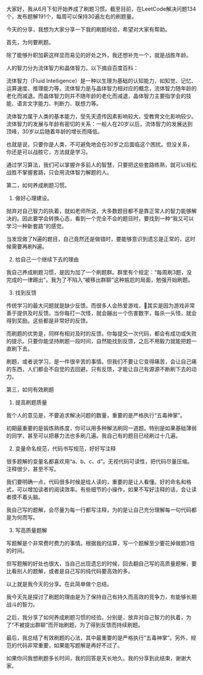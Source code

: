 大家好，我从6月下旬开始养成了刷题习惯。截至目前，在LeetCode解决问题134个，发布题解191个，每周可以保持30遍左右的刷题量。

今天的分享，我想为大家分享一下我的刷题经验，希望对大家有帮助。

首先，为何要刷题。

除了能够升职加薪这样显而易见的好处之外，我还想补充一个，就是战胜年龄。

人的智力分为流体智力和晶体智力。以下摘自百度百科：

流体智力（Fluid Intelligence）是一种以生理为基础的认知能力，如知觉、记忆、运算速度、推理能力等。流体智力是与晶体智力相对应的概念，流体智力随年龄的老化而减退。而晶体智力则并不随年龄的老化而减退，晶体智力主要指学会的技能、语言文字能力、判断力、联想力等。

流体智力属于人类的基本能力，受先天遗传因素影响较大，受教育文化影响较少。流体智力的发展与年龄有密切的关系：一般人在20岁以后，流体智力的发展达到顶峰，30岁以后随着年龄的增长而降低。

也就是说，只要你是人类，不可避免地会在30岁之后面临这个困扰。但没关系，你还是可以战胜它，方法就是学习。

通过学习算法，我们可以掌握许多前人的智慧，只要把这些套路练熟，就可以轻松战胜不掌握套路，只会用流体智力解题的人。

第二，如何养成刷题习惯。

1. 做好心理建设。

抛弃对自己智力的执着，就如老师所说，大多数题目都不是靠正常人的智力能够解决的。因此要学会转换心态，看到一个完全不会的题目时，要找到一种“我又可以学习一种新套路”的感觉。

当发现做了N遍的题目，自己竟然还是做错时，要能够意识到遗忘是正常的，这时候需要再刷N遍。

2. 给自己一个继续下去的理由

我自己养成刷题习惯，是因为加了一个刷题群。群里有个规定：“每周刷3题，没完成的一律踢出”。我为了不陷入“被移出群聊”这种尴尬的局面，勉强开始刷题。

3. 找到反馈

传统学习的最大问题就是缺少反馈。而很多人会热爱游戏，其实是因为游戏非常善于提供及时反馈。当你每打一次怪，就会蹦出一个伤害数字，每杀一头怪，就会得到奖励。这些都是非常好的反馈。

而刷题的优势是，同样有相对及时的反馈。你每提交一次代码，都会有成功或失败的提示。只要你能坚持刷题一段时间，自然能找到反馈，之后不用毅力就能把题一直刷下去。

刷题，或者说学习，是一件很辛苦的事情。但我们不要让它变得痛苦，会让自己痛的东西，人们都会不自觉的去回避。只有反馈，才能让自己有源源不断刷下去的动力。

第三，如何有效刷题

1. 提高刷题质量

我个人的意见是，不要追求解决问题的数量，重要的是严格执行“五毒神掌”。

初期最重要的是锻炼熟练度，你可以用多种解法刷同一道题。特别是如果基础薄弱的同学，甚至可以把暴力法也多刷几遍。我自己有的题目已经刷过十几遍。

2. 变量命名规范，代码书写规范，好好写注释

很多题解的变量名都喜欢用“a、b、c、d”。无视代码可读性，把代码尽量压缩。注释很少，甚至不写。

我们要明确一点，代码很多时候是给人读的，重要的是让人看懂。好的命名和格式，可以增加读者的阅读效率。有些细节的小操作，如果不写好注释的话，会让读者摸不着头脑。

我自己写的题解，会尽量为每一行都写注释，为的是让自己充分理解每一句代码都是为何而写。

3. 写高质量题解

写题解是个非常费时费力的事情。根据我的估算，写一个题解至少要花掉做题3倍的时间。

但写题解的好处也很大，当自己出现遗忘的时候，回去翻自己写的高质量题解，要比看别人的题解，或者是自己写的纯代码要高效的多。

以上就是我今天的分享。在此简单做个总结。

我今天先是探讨了刷题的理由是为了保持自己有持久而高效的竞争力，有能够长期战斗的智力。

之后，我分享了如何养成刷题习惯的经验。分别是，放弃对自己智力的执着，为了“不被提出群聊”而开始刷题，为了得到反馈而持续刷题。

最后，我总结了有效刷题的心法，其中最重要的是严格执行“五毒神掌”。另外，规范的代码非常重要，如果能写题解是再好不过了。

如果你问我想刷题多长时间，我的回答是天长地久。我的分享到此结束，谢谢大家。
